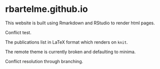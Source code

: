 # rbartelme.github.io

This website is built using Rmarkdown and RStudio to render html pages.

Conflict test.

The publications list in LaTeX format which renders on `knit`. 

The remote theme is currently broken and defaulting to minima.


Conflict resolution through branching.
